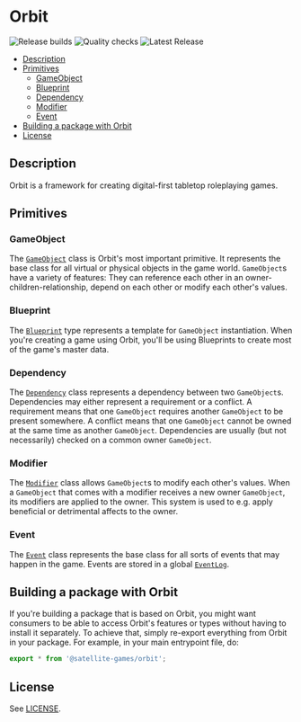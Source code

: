 # Orbit

![Release builds](https://github.com/satellite-games/orbit/actions/workflows/release.yml/badge.svg)
![Quality checks](https://github.com/satellite-games/orbit/actions/workflows/main.yml/badge.svg)
![Latest Release](https://img.shields.io/github/v/release/satellite-games/orbit)

<!-- vscode-markdown-toc -->

- [Description](#Description)
- [Primitives](#Primitives)
  - [GameObject](#GameObject)
  - [Blueprint](#Blueprint)
  - [Dependency](#Dependency)
  - [Modifier](#Modifier)
  - [Event](#Event)
- [Building a package with Orbit](#BuildingapackagewithOrbit)
- [License](#License)

<!-- vscode-markdown-toc-config
	numbering=false
	autoSave=true
	/vscode-markdown-toc-config -->
<!-- /vscode-markdown-toc -->

## <a name='Description'></a>Description

Orbit is a framework for creating digital-first tabletop roleplaying games.

## <a name='Primitives'></a>Primitives

### <a name='GameObject'></a>GameObject

The [`GameObject`](/lib/game-object/game-object.ts) class is Orbit's most important primitive. It represents the base class for all virtual or physical objects in the game world. `GameObject`s have a variety of features: They can reference each other in an owner-children-relationship, depend on each other or modify each other's values.

### <a name='Blueprint'></a>Blueprint

The [`Blueprint`](/lib//game-object/types.ts) type represents a template for `GameObject` instantiation. When you're creating a game using Orbit, you'll be using Blueprints to create most of the game's master data.

### <a name='Dependency'></a>Dependency

The [`Dependency`](/lib/dependency/dependency.ts) class represents a dependency between two `GameObject`s. Dependencies may either represent a requirement or a conflict. A requirement means that one `GameObject` requires another `GameObject` to be present somewhere. A conflict means that one `GameObject` cannot be owned at the same time as another `GameObject`. Dependencies are usually (but not necessarily) checked on a common owner `GameObject`.

### <a name='Modifier'></a>Modifier

The [`Modifier`](/lib/modifier/modifier.ts) class allows `GameObject`s to modify each other's values. When a `GameObject` that comes with a modifier receives a new owner `GameObject`, its modifiers are applied to the owner. This system is used to e.g. apply beneficial or detrimental affects to the owner.

### <a name='Event'></a>Event

The [`Event`](/lib/event/event.ts) class represents the base class for all sorts of events that may happen in the game. Events are stored in a global [`EventLog`](/lib/event/event-log.ts).

## <a name='BuildingapackagewithOrbit'></a>Building a package with Orbit

If you're building a package that is based on Orbit, you might want consumers to be able to access Orbit's features or types without having to install it separately. To achieve that, simply re-export everything from Orbit in your package. For example, in your main entrypoint file, do:

```js
export * from '@satellite-games/orbit';
```

## <a name='License'></a>License

See [LICENSE](/LICENSE).
